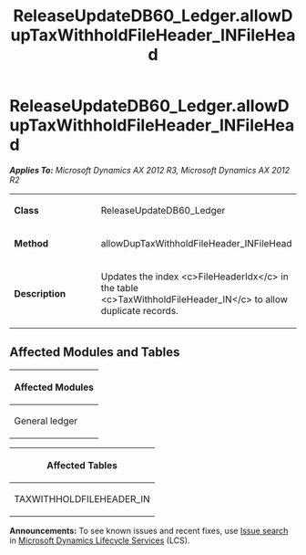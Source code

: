 ﻿---
title: ReleaseUpdateDB60_Ledger.allowDupTaxWithholdFileHeader_INFileHead
TOCTitle: ReleaseUpdateDB60_Ledger.allowDupTaxWithholdFileHeader_INFileHead
ms:assetid: 0d01d6c3-a335-4a25-c426-56df11b605e2
ms:mtpsurl: https://msdn.microsoft.com/en-us/library/JJ735701(v=AX.60)
ms:contentKeyID: 49706608
ms.date: 05/18/2015
mtps_version: v=AX.60
---

# ReleaseUpdateDB60\_Ledger.allowDupTaxWithholdFileHeader\_INFileHead 


_**Applies To:** Microsoft Dynamics AX 2012 R3, Microsoft Dynamics AX 2012 R2_

<table>
<colgroup>
<col style="width: 50%" />
<col style="width: 50%" />
</colgroup>
<tbody>
<tr class="odd">
<td><p><strong>Class</strong></p></td>
<td><p>ReleaseUpdateDB60_Ledger</p></td>
</tr>
<tr class="even">
<td><p><strong>Method</strong></p></td>
<td><p>allowDupTaxWithholdFileHeader_INFileHead</p></td>
</tr>
<tr class="odd">
<td><p><strong>Description</strong></p></td>
<td><p>Updates the index &lt;c&gt;FileHeaderIdx&lt;/c&gt; in the table &lt;c&gt;TaxWithholdFileHeader_IN&lt;/c&gt; to allow duplicate records.</p></td>
</tr>
</tbody>
</table>


## Affected Modules and Tables

<table>
<colgroup>
<col style="width: 100%" />
</colgroup>
<thead>
<tr class="header">
<th><p>Affected Modules</p></th>
</tr>
</thead>
<tbody>
<tr class="odd">
<td><p>General ledger</p></td>
</tr>
</tbody>
</table>


<table>
<colgroup>
<col style="width: 100%" />
</colgroup>
<thead>
<tr class="header">
<th><p>Affected Tables</p></th>
</tr>
</thead>
<tbody>
<tr class="odd">
<td><p>TAXWITHHOLDFILEHEADER_IN</p></td>
</tr>
</tbody>
</table>

  
**Announcements:** To see known issues and recent fixes, use [Issue search](http://go.microsoft.com/fwlink/?linkid=389258) in [Microsoft Dynamics Lifecycle Services](http://go.microsoft.com/fwlink/?linkid=306505) (LCS).

